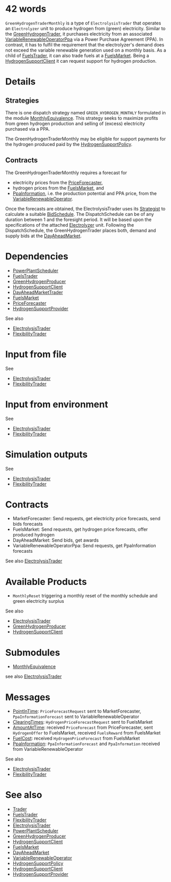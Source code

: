 # 42 words

`GreenHydrogenTraderMonthly` is a type of `ElectrolysisTrader` that operates an `Electrolyzer` unit to produce hydrogen from (green) electricity.
Similar to the [GreenHydrogenTrader](./GreenHydrogenTrader.md), it purchases electricity from an associated [VariableRenewableOperatorPpa](./VariableRenewableOperatorPpa.md) via a Power Purchase Agreement (PPA).
In contrast, it has to fulfil the requirement that the electrolyzer's demand does not exceed the variable renewable generation used on a monthly basis.
As a child of [FuelsTrader](../Abilities/FuelsTrader.md), it can also trade fuels at a [FuelsMarket](./FuelsMarket.md).
Being a [HydrogenSupportClient](../Abilities/HydrogenSupportClient.md) it can request support for hydrogen production. 

# Details

## Strategies

There is one dispatch strategy named `GREEN_HYDROGEN_MONTHLY` formulated in the module [MonthlyEquivalence](../Modules/MonthlyEquivalence.md).
This strategy seeks to maximize profits from green hydrogen production and selling of (excess) electricity purchased via a PPA.

The GreenHydrogenTraderMonthly may be eligible for support payments for the hydrogen produced paid by the [HydrogenSupportPolicy](./HydrogenSupportPolicy.md).

## Contracts

The GreenHydrogenTraderMonthly requires a forecast for

* electricity prices from the [PriceForecaster](./PriceForecaster.md),
* hydrogen prices from the [FuelsMarket](./FuelsMarket.md), and
* [PpaInformation](../Comms/PpaInformation.md), i.e. the production potential and PPA price, from the [VariableRenewableOperator](./VariableRenewableOperator.md).

Once the forecasts are obtained, the ElectrolysisTrader uses its [Strategist](../Modules/ElectrolyzerStrategist.md) to calculate a suitable [BidSchedule](../Modules/BidSchedule.md).
The DispatchSchedule can be of any duration between 1 and the foresight period.
It will be based upon the specifications of the attached [Electrolyzer](../Modules/Electrolyzer.md) unit.
Following the DispatchSchedule, the GreenHydrogenTrader places both, demand and supply bids at the [DayAheadMarket](./DayAheadMarket.md).

# Dependencies

* [PowerPlantScheduler](../Abilities/PowerPlantScheduler.md)
* [FuelsTrader](../Abilities/FuelsTrader.md)
* [GreenHydrogenProducer](../Abilities/GreenHydrogenProducer.md)
* [HydrogenSupportClient](../Abilities/HydrogenSupportClient.md)
* [DayAheadMarketTrader](../Abilities/DayAheadMarketTrader.md)
* [FuelsMarket](./FuelsMarket.md)
* [PriceForecaster](./PriceForecaster.md)
* [HydrogenSupportProvider](../Abilities/HydrogenSupportProvider.md)

See also

* [ElectrolysisTrader](./ElectrolysisTrader.md)
* [FlexibilityTrader](./FlexibilityTrader.md)

# Input from file

See

* [ElectrolysisTrader](./ElectrolysisTrader.md)
* [FlexibilityTrader](./FlexibilityTrader.md)

# Input from environment

See

* [ElectrolysisTrader](./ElectrolysisTrader.md)
* [FlexibilityTrader](./FlexibilityTrader.md)

# Simulation outputs

See

* [ElectrolysisTrader](./ElectrolysisTrader.md)
* [FlexibilityTrader](./FlexibilityTrader.md)

# Contracts

* MarketForecaster: Send requests, get electricity price forecasts, send bids forecasts
* FuelsMarket: Send requests, get hydrogen price forecasts, offer produced hydrogen
* DayAheadMarket: Send bids, get awards
* VariableRenewableOperatorPpa: Send requests, get PpaInformation forecasts

See also [ElectrolysisTrader](./ElectrolysisTrader.md)

# Available Products

* `MonthlyReset` triggering a monthly reset of the monthly schedule and green electricity surplus

See also

* [ElectrolysisTrader](./ElectrolysisTrader.md)
* [GreenHydrogenProducer](../Abilities/GreenHydrogenProducer.md)
* [HydrogenSupportClient](../Abilities/HydrogenSupportClient.md)

# Submodules

* [MonthlyEquivalence](../Modules/MonthlyEquivalence.md)

see also [ElectrolysisTrader](./ElectrolysisTrader.md)

# Messages

* [PointInTime](../Comms/PointInTime.md): `PriceForecastRequest` sent to MarketForecaster, `PpaInformationForecast` sent to VariableRenewableOperator
* [ClearingTimes](../Comms/ClearingTimes.md): `HydrogenPriceForecastRequest` sent to FuelsMarket
* [AmountAtTime](../Comms/AmountAtTime.md): received `PriceForecast` from PriceForecaster, sent `HydrogenOffer` to FuelsMarket, received `FuelsReward` from FuelsMarket
* [FuelCost](../Comms/FuelCost.md): received `HydrogenPriceForecast` from FuelsMarket
* [PpaInformation](../Comms/PpaInformation.md): `PpaInformationForecast` and `PpaInformation` received from VariableRenewableOperator

See also

* [ElectrolysisTrader](./ElectrolysisTrader.md)
* [FlexibilityTrader](./FlexibilityTrader.md)

# See also

* [Trader](./Trader.md)
* [FuelsTrader](../Abilities/FuelsTrader.md)
* [FlexibilityTrader](./FlexibilityTrader.md)
* [ElectrolysisTrader](./ElectrolysisTrader.md)
* [PowerPlantScheduler](../Abilities/PowerPlantScheduler.md)
* [GreenHydrogenProducer](../Abilities/GreenHydrogenProducer.md)
* [HydrogenSupportClient](../Abilities/HydrogenSupportClient.md)
* [FuelsMarket](./FuelsMarket.md)
* [DayAheadMarket](./DayAheadMarket.md)
* [VariableRenewableOperator](./VariableRenewableOperator.md)
* [HydrogenSupportPolicy](./HydrogenSupportPolicy.md)
* [HydrogenSupportClient](../Abilities/HydrogenSupportClient.md)
* [HydrogenSupportProvider](../Abilities/HydrogenSupportProvider.md)